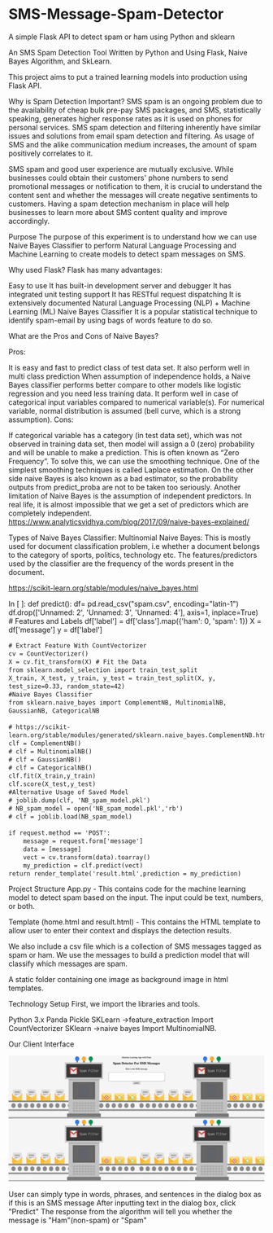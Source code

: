 # SMS-Message-Spam-Detector
A simple Flask API to detect spam or ham using Python and sklearn

An SMS Spam Detection Tool Written by Python and Using Flask, Naive Bayes Algorithm, and SkLearn.

This project aims to put a trained learning models into production using Flask API.

Why is Spam Detection Important?
SMS spam is an ongoing problem due to the availability of cheap bulk pre-pay SMS packages, and SMS, statistically speaking, generates higher response rates as it is used on phones for personal services. SMS spam detection and filtering inherently have similar issues and solutions from email spam detection and filtering. As usage of SMS and the alike communication medium increases, the amount of spam positively correlates to it.

SMS spam and good user experience are mutually exclusive. While businesses could obtain their customers' phone numbers to send promotional messages or notification to them, it is crucial to understand the content sent and whether the messages will create negative sentiments to customers. Having a spam detection mechanism in place will help businesses to learn more about SMS content quality and improve accordingly.

Purpose
The purpose of this experiment is to understand how we can use Naive Bayes Classifier to perform Natural Language Processing and Machine Learning to create models to detect spam messages on SMS.

Why used Flask?
Flask has many advantages:

Easy to use
It has built-in development server and debugger
It has integrated unit testing support
It has RESTful request dispatching
It is extensively documented
Natural Language Processing (NLP) + Machine Learning (ML)
Naive Bayes Classifier
It is a popular statistical technique to identify spam-email by using bags of words feature to do so.

What are the Pros and Cons of Naive Bayes?

Pros:

It is easy and fast to predict class of test data set. It also perform well in multi class prediction
When assumption of independence holds, a Naive Bayes classifier performs better compare to other models like logistic regression and you need less training data.
It perform well in case of categorical input variables compared to numerical variable(s). For numerical variable, normal distribution is assumed (bell curve, which is a strong assumption).
Cons:

If categorical variable has a category (in test data set), which was not observed in training data set, then model will assign a 0 (zero) probability and will be unable to make a prediction. This is often known as “Zero Frequency”. To solve this, we can use the smoothing technique. One of the simplest smoothing techniques is called Laplace estimation.
On the other side naive Bayes is also known as a bad estimator, so the probability outputs from predict_proba are not to be taken too seriously.
Another limitation of Naive Bayes is the assumption of independent predictors. In real life, it is almost impossible that we get a set of predictors which are completely independent.
https://www.analyticsvidhya.com/blog/2017/09/naive-bayes-explained/

Types of Naive Bayes Classifier:
Multinomial Naive Bayes: This is mostly used for document classification problem, i.e whether a document belongs to the category of sports, politics, technology etc. The features/predictors used by the classifier are the frequency of the words present in the document.

https://scikit-learn.org/stable/modules/naive_bayes.html

In [ ]:
def predict():
	df= pd.read_csv("spam.csv", encoding="latin-1")
	df.drop(['Unnamed: 2', 'Unnamed: 3', 'Unnamed: 4'], axis=1, inplace=True)
	# Features and Labels
	df['label'] = df['class'].map({'ham': 0, 'spam': 1})
	X = df['message']
	y = df['label']
	
	# Extract Feature With CountVectorizer
	cv = CountVectorizer()
	X = cv.fit_transform(X) # Fit the Data
	from sklearn.model_selection import train_test_split
	X_train, X_test, y_train, y_test = train_test_split(X, y, test_size=0.33, random_state=42)
	#Naive Bayes Classifier
	from sklearn.naive_bayes import ComplementNB, MultinomialNB, GaussianNB, CategoricalNB

	# https://scikit-learn.org/stable/modules/generated/sklearn.naive_bayes.ComplementNB.html
	clf = ComplementNB()
	# clf = MultinomialNB()
	# clf = GaussianNB()
	# clf = CategoricalNB()
	clf.fit(X_train,y_train)
	clf.score(X_test,y_test)
	#Alternative Usage of Saved Model
	# joblib.dump(clf, 'NB_spam_model.pkl')
	# NB_spam_model = open('NB_spam_model.pkl','rb')
	# clf = joblib.load(NB_spam_model)

	if request.method == 'POST':
		message = request.form['message']
		data = [message]
		vect = cv.transform(data).toarray()
		my_prediction = clf.predict(vect)
	return render_template('result.html',prediction = my_prediction)
Project Structure
App.py - This contains code for the machine learning model to detect spam based on the input. The input could be text, numbers, or both.

Template (home.html and result.html) - This contains the HTML template to allow user to enter their context and displays the detection results.

We also include a csv file which is a collection of SMS messages tagged as spam or ham. We use the messages to build a prediction model that will classify which messages are spam.

A static folder containing one image as background image in html templates.

Technology Setup
First, we import the libraries and tools.

Python 3.x
Panda
Pickle
SKLearn ->feature_extraction Import CountVectorizer
SKlearn ->naive bayes Import MultinomialNB. 


Our Client Interface

![](https://github.com/JordanZhang18/NW-Capstone-Group-Project/blob/master/static/Screen%20Shot%202021-05-17%20at%206.11.36%20PM.png)

User can simply type in words, phrases, and sentences in the dialog box as if this is an SMS message
After inputting text in the dialog box, click "Predict"
The response from the algorithm will tell you whether the message is "Ham"(non-spam) or "Spam"
